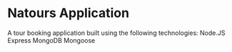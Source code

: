 # Natours Application

A tour booking application built using the following technologies:
    Node.JS
    Express
    MongoDB
    Mongoose

